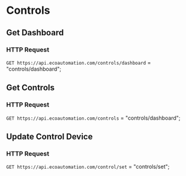 # Controls
## Get Dashboard
### HTTP Request

`GET https://api.ecoautomation.com/controls/dashboard`
= "controls/dashboard";

## Get Controls
### HTTP Request

`GET https://api.ecoautomation.com/controls`
= "controls/dashboard";

## Update Control Device
### HTTP Request

`GET https://api.ecoautomation.com/control/set`
= "controls/set";


